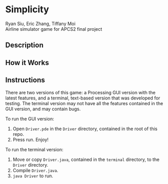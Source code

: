 # Simplicity
Ryan Siu, Eric Zhang, Tiffany Moi<br>
Airline simulator game for APCS2 final project

## Description

## How it Works

## Instructions
There are two versions of this game: a Processing GUI version with the latest features, and a terminal, text-based version that was developed for testing. The terminal version may not have all the features contained in the GUI version, and may contain bugs.

To run the GUI version:
1. Open ```Driver.pde``` in the ```Driver``` directory, contained in the root of this repo.
2. Press run. Enjoy!

To run the terminal version:
1. Move or copy ```Driver.java```, contained in the ```terminal``` directory, to the ```Driver``` directory.
2. Compile ```Driver.java```.
3. ```java Driver``` to run.

